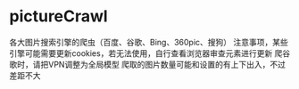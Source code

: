 # pictureCrawl
各大图片搜索引擎的爬虫（百度、谷歌、Bing、360pic、搜狗）
注意事项，某些引擎可能需要更新cookies，若无法使用，自行查看浏览器审查元素进行更新
爬谷歌时，请把VPN调整为全局模型
爬取的图片数量可能和设置的有上下出入，不过差距不大
